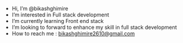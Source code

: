 - Hi, I’m @bikashghimire
- I’m interested in Full stack development
- I’m currently learning Front end stack
- I’m looking to forward to enhance my skill in full stack development
- How to reach me : bikashghimire2610@gmail.com

<!---
bikashghimire/bikashghimire is a ✨ special ✨ repository because its `README.md` (this file) appears on your GitHub profile.
You can click the Preview link to take a look at your changes.
--->
